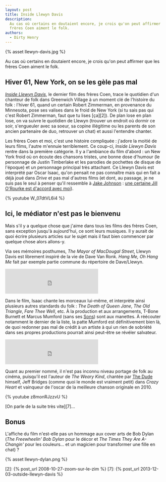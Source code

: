 ```yaml
---
layout: post
title: Inside Llewyn Davis
description:
  Au cas où certains en doutaient encore, je crois qu'on peut affirmer que les
  frères Coen aiment le folk.
authors:
  - Dirty Henry
---
```


{% asset llewyn-davis.jpg %}

Au cas où certains en doutaient encore, je crois qu'on peut affirmer que les
frères Coen aiment le folk.

## Hiver 61, New York, on se les gèle pas mal

[_Inside Llewyn Davis_][1], le dernier film des frères Coen, trace le quotidien
d'un chanteur de folk dans Greenwich Village à un moment clé de l'histoire du
folk : l'hiver 61, quand un certain Robert Zimmerman, en provenance du
Minnesota, pose ses valises dans le froid de New York (si tu sais pas qui c'est
Robert Zimmerman, faut que tu lises [ça][2]). De plan lose en plan lose, on va
suivre le quotidien de Llewyn (trouver un endroit où dormir ce soir, s'engueuler
avec sa soeur, sa copine illégitime ou les parents de son ancien partenaire de
duo, retrouver un chat) et aussi l'entendre chanter.

Les frères Coen et moi, c'est une histoire compliquée : j'adore la moitié de
leurs films, l'autre m'ennuie terriblement. Ce coup-ci, _Inside Llewyn Davis_
rentre dans la première catégorie. Il y a l'ambiance du film d'abord : un New
York froid où on écoute des chansons tristes, une bonne dose d'humour (le
personnage de Justin Timberlake et les parodies de pochettes de disque de
l'époque) et un personnage principal très attachant. Ce Llewyn Davis est
interprété par Oscar Isaac, qu'on pensait ne pas connaître mais qui en fait a
déjà joué dans _Drive_ et pas mal d'autres films (et dont, au passage, je ne
suis pas le seul à penser qu'il ressemble à [Jake Johnson][3] : [une certaine
Jill O'Rourke est d'accord avec moi][4]).

{% youtube W_07dtVL6i4 %}

## Ici, le médiator n'est pas le bienvenu

Mais s'il y a quelque chose que j'aime dans tous les films des frères Coen, sans
exception jusqu'à aujourd'hui, ce sont leurs musiques. Il y aurait de quoi
écrire plusieurs articles sur le sujet mais il faut bien commencer par quelque
chose alors allons-y.

Via ses mémoires posthumes, _The Mayor of MacDougal Street_, Llewyn Davis est
librement inspiré de la vie de Dave Van Ronk. _Hang Me, Oh Hang Me_ fait par
exemple partie commune du répertoire de Dave/Llewyn.

<iframe src="https://embed.spotify.com/?uri=spotify:track:2f7J61lTrAUr9LwtzKRjUX" width="300" height="80" frameborder="0" allowtransparency="true"> </iframe>

Dans le film, Isaac chante les morceaux lui-même, et interprète ainsi plusieurs
autres standards du folk : _The Death of Queen Jane_, _The Old Triangle_, _Fare
Thee Well_, etc. À la production et aux arrangements, T-Bone Burnett et Marcus
Mumford (sans ses [Sons][5]) sont aux manettes. À réécouter notamment le dernier
de la liste, la patte Mumford est définitivement bien là, de quoi redonner pas
mal de crédit à un artiste à qui un rien de sobriété dans ses propres
productions pourrait ainsi peut-être se révéler salvateur.

<iframe src="https://embed.spotify.com/?uri=spotify:track:4uCdzs757AOdKFFiKg19gz" width="300" height="80" frameborder="0" allowtransparency="true"> </iframe>

Quant au premier nommé, il n'est pas inconnu niveau portage de folk au cinéma,
puisqu'il est l'auteur de _The Weary Kind_, chantée par [The Dude][6] himself,
Jeff Bridges (comme quoi le monde est vraiment petit) dans _Crazy Heart_ et
vainqueur de l'oscar de la meilleure chanson originale en 2010.

{% youtube z8monRJzzvU %}

[On parle de la suite très vite][7]…

<h2>Bonus</h2>

L'affiche du film n'est-elle pas un hommage aux cover arts de Bob Dylan (_The
Freewheelin' Bob Dylan_ pour le décor et _The Times They Are A-Changin'_ pour
les couleurs… et un magicien pour transformer une fille en chat) ?

{% asset llewyn-dylan.png %}

[1]: http://www.allocine.fr/film/fichefilm_gen_cfilm=195051.html
[3]: http://en.wikipedia.org/wiki/Jake_Johnson
[4]:
  http://www.crushable.com/2013/07/02/entertainment/inside-llewyn-davis-movie-trailer-justin-timberlake/
[5]: http://en.wikipedia.org/wiki/Mumford_%26_Sons
[6]: http://en.wikipedia.org/wiki/The_Big_Lebowski

[2]: {% post_url 2008-10-27-zoom-sur-le-zim %} 
[7]: {% post_url 2013-12-03-outside-llewyn-davis %}
